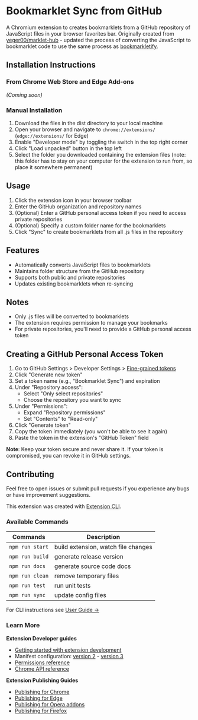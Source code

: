 # Bookmarklet Sync from GitHub

A Chromium extension to creates bookmarklets from a GitHub repository of JavaScript files in your browser favorites bar. Originally created from [yeger00/marklet-hub](https://github.com/yeger00/marklet-hub) - updated the process of converting the JavaScript to bookmarklet code to use the same process as [bookmarkletify](https://marketplace.visualstudio.com/items?itemName=saasan.bookmarkletify).

## Installation Instructions

### From Chrome Web Store and Edge Add-ons

_(Coming soon)_

### Manual Installation

1. Download the files in the dist directory to your local machine
2. Open your browser and navigate to `chrome://extensions/` (`edge://extensions/` for Edge)
3. Enable "Developer mode" by toggling the switch in the top right corner
4. Click "Load unpacked" button in the top left
5. Select the folder you downloaded containing the extension files (note: this folder has to stay on your computer for the extension to run from, so place it somewhere permanent)

## Usage

1. Click the extension icon in your browser toolbar
2. Enter the GitHub organization and repository names
3. (Optional) Enter a GitHub personal access token if you need to access private repositories
4. (Optional) Specify a custom folder name for the bookmarklets
5. Click "Sync" to create bookmarklets from all .js files in the repository

## Features

- Automatically converts JavaScript files to bookmarklets
- Maintains folder structure from the GitHub repository
- Supports both public and private repositories
- Updates existing bookmarklets when re-syncing

## Notes

- Only .js files will be converted to bookmarklets
- The extension requires permission to manage your bookmarks
- For private repositories, you'll need to provide a GitHub personal access token

## Creating a GitHub Personal Access Token

1. Go to GitHub Settings > Developer Settings > [Fine-grained tokens](https://github.com/settings/tokens?type=beta)
2. Click "Generate new token"
3. Set a token name (e.g., "Bookmarklet Sync") and expiration
4. Under "Repository access":
   - Select "Only select repositories"
   - Choose the repository you want to sync
5. Under "Permissions":
   - Expand "Repository permissions"
   - Set "Contents" to "Read-only"
6. Click "Generate token"
7. Copy the token immediately (you won't be able to see it again)
8. Paste the token in the extension's "GitHub Token" field

**Note**: Keep your token secure and never share it. If your token is compromised, you can revoke it in GitHub settings.

## Contributing

Feel free to open issues or submit pull requests if you experience any bugs or have improvement suggestions.

This extension was created with [Extension CLI](https://oss.mobilefirst.me/extension-cli/).

### Available Commands

| Commands        | Description                         |
| --------------- | ----------------------------------- |
| `npm run start` | build extension, watch file changes |
| `npm run build` | generate release version            |
| `npm run docs`  | generate source code docs           |
| `npm run clean` | remove temporary files              |
| `npm run test`  | run unit tests                      |
| `npm run sync`  | update config files                 |

For CLI instructions see [User Guide &rarr;](https://oss.mobilefirst.me/extension-cli/)

### Learn More

**Extension Developer guides**

- [Getting started with extension development](https://developer.chrome.com/extensions/getstarted)
- Manifest configuration: [version 2](https://developer.chrome.com/extensions/manifest) - [version 3](https://developer.chrome.com/docs/extensions/mv3/intro/)
- [Permissions reference](https://developer.chrome.com/extensions/declare_permissions)
- [Chrome API reference](https://developer.chrome.com/docs/extensions/reference/)

**Extension Publishing Guides**

- [Publishing for Chrome](https://developer.chrome.com/webstore/publish)
- [Publishing for Edge](https://docs.microsoft.com/en-us/microsoft-edge/extensions-chromium/publish/publish-extension)
- [Publishing for Opera addons](https://dev.opera.com/extensions/publishing-guidelines/)
- [Publishing for Firefox](https://extensionworkshop.com/documentation/publish/submitting-an-add-on/)
